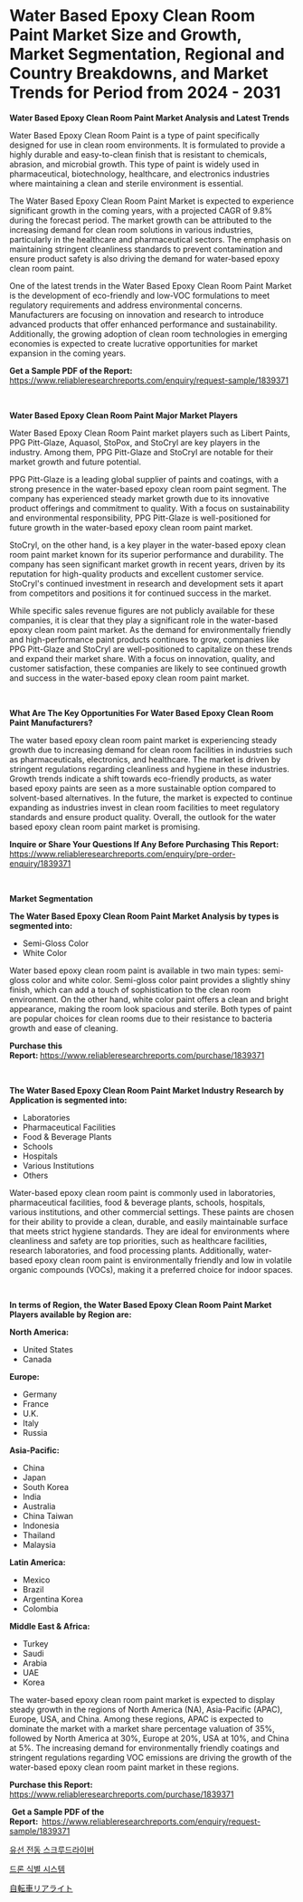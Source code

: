 <p><h1>Water Based Epoxy Clean Room Paint Market Size and Growth, Market Segmentation, Regional and Country Breakdowns, and Market Trends for Period from 2024 -  2031</h1></p><p><strong>Water Based Epoxy Clean Room Paint Market Analysis and Latest Trends</strong></p>
<p><p>Water Based Epoxy Clean Room Paint is a type of paint specifically designed for use in clean room environments. It is formulated to provide a highly durable and easy-to-clean finish that is resistant to chemicals, abrasion, and microbial growth. This type of paint is widely used in pharmaceutical, biotechnology, healthcare, and electronics industries where maintaining a clean and sterile environment is essential.</p><p>The Water Based Epoxy Clean Room Paint Market is expected to experience significant growth in the coming years, with a projected CAGR of 9.8% during the forecast period. The market growth can be attributed to the increasing demand for clean room solutions in various industries, particularly in the healthcare and pharmaceutical sectors. The emphasis on maintaining stringent cleanliness standards to prevent contamination and ensure product safety is also driving the demand for water-based epoxy clean room paint.</p><p>One of the latest trends in the Water Based Epoxy Clean Room Paint Market is the development of eco-friendly and low-VOC formulations to meet regulatory requirements and address environmental concerns. Manufacturers are focusing on innovation and research to introduce advanced products that offer enhanced performance and sustainability. Additionally, the growing adoption of clean room technologies in emerging economies is expected to create lucrative opportunities for market expansion in the coming years.</p></p>
<p><strong>Get a Sample PDF of the Report:&nbsp;</strong> <a href="https://www.reliableresearchreports.com/enquiry/request-sample/1839371">https://www.reliableresearchreports.com/enquiry/request-sample/1839371</a></p>
<p>&nbsp;</p>
<p><strong>Water Based Epoxy Clean Room Paint Major Market Players</strong></p>
<p><p>Water Based Epoxy Clean Room Paint market players such as Libert Paints, PPG Pitt-Glaze, Aquasol, StoPox, and StoCryl are key players in the industry. Among them, PPG Pitt-Glaze and StoCryl are notable for their market growth and future potential.</p><p>PPG Pitt-Glaze is a leading global supplier of paints and coatings, with a strong presence in the water-based epoxy clean room paint segment. The company has experienced steady market growth due to its innovative product offerings and commitment to quality. With a focus on sustainability and environmental responsibility, PPG Pitt-Glaze is well-positioned for future growth in the water-based epoxy clean room paint market.</p><p>StoCryl, on the other hand, is a key player in the water-based epoxy clean room paint market known for its superior performance and durability. The company has seen significant market growth in recent years, driven by its reputation for high-quality products and excellent customer service. StoCryl's continued investment in research and development sets it apart from competitors and positions it for continued success in the market.</p><p>While specific sales revenue figures are not publicly available for these companies, it is clear that they play a significant role in the water-based epoxy clean room paint market. As the demand for environmentally friendly and high-performance paint products continues to grow, companies like PPG Pitt-Glaze and StoCryl are well-positioned to capitalize on these trends and expand their market share. With a focus on innovation, quality, and customer satisfaction, these companies are likely to see continued growth and success in the water-based epoxy clean room paint market.</p></p>
<p>&nbsp;</p>
<p><strong>What Are The Key Opportunities For Water Based Epoxy Clean Room Paint Manufacturers?</strong></p>
<p><p>The water based epoxy clean room paint market is experiencing steady growth due to increasing demand for clean room facilities in industries such as pharmaceuticals, electronics, and healthcare. The market is driven by stringent regulations regarding cleanliness and hygiene in these industries. Growth trends indicate a shift towards eco-friendly products, as water based epoxy paints are seen as a more sustainable option compared to solvent-based alternatives. In the future, the market is expected to continue expanding as industries invest in clean room facilities to meet regulatory standards and ensure product quality. Overall, the outlook for the water based epoxy clean room paint market is promising.</p></p>
<p><strong>Inquire or Share Your Questions If Any Before Purchasing This Report:</strong> <a href="https://www.reliableresearchreports.com/enquiry/pre-order-enquiry/1839371">https://www.reliableresearchreports.com/enquiry/pre-order-enquiry/1839371</a></p>
<p>&nbsp;</p>
<p><strong>Market Segmentation</strong></p>
<p><strong>The Water Based Epoxy Clean Room Paint Market Analysis by types is segmented into:</strong></p>
<p><ul><li>Semi-Gloss Color</li><li>White Color</li></ul></p>
<p><p>Water based epoxy clean room paint is available in two main types: semi-gloss color and white color. Semi-gloss color paint provides a slightly shiny finish, which can add a touch of sophistication to the clean room environment. On the other hand, white color paint offers a clean and bright appearance, making the room look spacious and sterile. Both types of paint are popular choices for clean rooms due to their resistance to bacteria growth and ease of cleaning.</p></p>
<p><strong>Purchase this Report:&nbsp;</strong><a href="https://www.reliableresearchreports.com/purchase/1839371">https://www.reliableresearchreports.com/purchase/1839371</a></p>
<p>&nbsp;</p>
<p><strong>The Water Based Epoxy Clean Room Paint Market Industry Research by Application is segmented into:</strong></p>
<p><ul><li>Laboratories</li><li>Pharmaceutical Facilities</li><li>Food & Beverage Plants</li><li>Schools</li><li>Hospitals</li><li>Various Institutions</li><li>Others</li></ul></p>
<p><p>Water-based epoxy clean room paint is commonly used in laboratories, pharmaceutical facilities, food & beverage plants, schools, hospitals, various institutions, and other commercial settings. These paints are chosen for their ability to provide a clean, durable, and easily maintainable surface that meets strict hygiene standards. They are ideal for environments where cleanliness and safety are top priorities, such as healthcare facilities, research laboratories, and food processing plants. Additionally, water-based epoxy clean room paint is environmentally friendly and low in volatile organic compounds (VOCs), making it a preferred choice for indoor spaces.</p></p>
<p>&nbsp;</p>
<p><strong>In terms of Region, the Water Based Epoxy Clean Room Paint Market Players available by Region are:</strong></p>
<p>
    <p> <strong> North America: </strong>
        <ul>
            <li>United States</li>
            <li>Canada</li>
        </ul>
        </p> 
    <p> <strong> Europe: </strong>
        <ul>
            <li>Germany</li>
            <li>France</li>
            <li>U.K.</li>
            <li>Italy</li>
            <li>Russia</li>
        </ul>
        </p> 
    <p> <strong> Asia-Pacific: </strong>
        <ul>
            <li>China</li>
            <li>Japan</li>
            <li>South Korea</li>
            <li>India</li>
            <li>Australia</li>
            <li>China Taiwan</li>
            <li>Indonesia</li>
            <li>Thailand</li>
            <li>Malaysia</li>
        </ul>
        </p> 
    <p> <strong> Latin America: </strong>
        <ul>
            <li>Mexico</li>
            <li>Brazil</li>
            <li>Argentina Korea</li>
            <li>Colombia</li>
        </ul>
        </p> 
    <p> <strong> Middle East & Africa: </strong>
        <ul>
            <li>Turkey</li>
            <li>Saudi</li>
            <li>Arabia</li>
            <li>UAE</li>
            <li>Korea</li>
        </ul>
    </p>
    </p>
<p><p>The water-based epoxy clean room paint market is expected to display steady growth in the regions of North America (NA), Asia-Pacific (APAC), Europe, USA, and China. Among these regions, APAC is expected to dominate the market with a market share percentage valuation of 35%, followed by North America at 30%, Europe at 20%, USA at 10%, and China at 5%. The increasing demand for environmentally friendly coatings and stringent regulations regarding VOC emissions are driving the growth of the water-based epoxy clean room paint market in these regions.</p></p>
<p><strong>Purchase this Report: </strong><a href="https://www.reliableresearchreports.com/purchase/1839371">https://www.reliableresearchreports.com/purchase/1839371</a></p>
<p>&nbsp;<strong>Get a Sample PDF of the Report:&nbsp;&nbsp;</strong><a href="https://www.reliableresearchreports.com/enquiry/request-sample/1839371">https://www.reliableresearchreports.com/enquiry/request-sample/1839371</a></p>
<p><strong></strong></p>
<p><p><a href="https://medium.com/@raisin7568/%EC%A0%84%EC%84%A0%ED%98%95-%EC%A0%84%EA%B8%B0-%EC%8A%A4%ED%81%AC%EB%A3%A8%EB%93%9C%EB%9D%BC%EC%9D%B4%EB%B2%84-%EC%8B%9C%EC%9E%A5-%EC%9C%A0%ED%98%95-%EC%9D%91%EC%9A%A9-%EB%B0%8F-%EC%A7%80%EB%A6%AC%EC%97%90-%EB%94%B0%EB%A5%B8-%EC%A2%85%ED%95%A9-%ED%8F%89%EA%B0%80-71eede59c4f1">유선 전동 스크루드라이버</a></p><p><a href="https://medium.com/@raisin7568/%EB%93%9C%EB%A1%A0-%EC%8B%9D%EB%B3%84-%EC%8B%9C%EC%8A%A4%ED%85%9C-%EC%8B%9C%EC%9E%A5-%EA%B7%9C%EB%AA%A8%EB%8A%94-%EA%B8%80%EB%A1%9C%EB%B2%8C-%EC%82%B0%EC%97%85%EC%97%90%EC%84%9C-%EA%B0%80%EC%9E%A5-%EC%A2%8B%EC%9D%80-%EB%A7%88%EC%BC%80%ED%8C%85-%EC%B1%84%EB%84%90%EC%9D%84-%EB%B3%B4%EC%97%AC%EC%A4%8D%EB%8B%88%EB%8B%A4-ade518f08d14">드론 식별 시스템</a></p><p><a href="https://medium.com/@jackieshlerin98056/%E8%87%AA%E8%BB%A2%E8%BB%8A%E3%81%AE%E5%BE%8C%E9%83%A8%E3%83%A9%E3%82%A4%E3%83%88%E5%B8%82%E5%A0%B4-%E5%B8%82%E5%A0%B4%E3%82%B7%E3%82%A7%E3%82%A2-%E5%B8%82%E5%A0%B4%E3%83%88%E3%83%AC%E3%83%B3%E3%83%89-%E3%81%8A%E3%82%88%E3%81%B3%E5%B0%86%E6%9D%A5%E3%81%AE%E6%88%90%E9%95%B7%E3%81%AE%E6%8E%A2%E7%B4%A2-92e5e96df329">自転車リアライト</a></p></p>